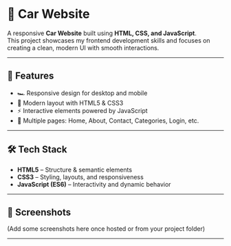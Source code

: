 # 🚗 Car Website

A responsive **Car Website** built using **HTML, CSS, and JavaScript**.  
This project showcases my frontend development skills and focuses on creating a clean, modern UI with smooth interactions.

---

## 🔹 Features
- 🏎️ Responsive design for desktop and mobile  
- 🎨 Modern layout with HTML5 & CSS3  
- ⚡ Interactive elements powered by JavaScript  
- 📂 Multiple pages: Home, About, Contact, Categories, Login, etc.  

---

## 🛠️ Tech Stack
- **HTML5** – Structure & semantic elements  
- **CSS3** – Styling, layouts, and responsiveness  
- **JavaScript (ES6)** – Interactivity and dynamic behavior  

---

## 📸 Screenshots
(Add some screenshots here once hosted or from your project folder)

---

